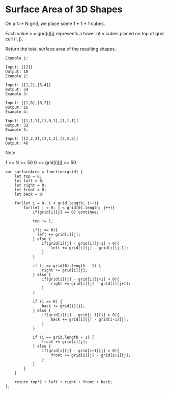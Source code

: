 # Surface Area of 3D Shapes

On a N * N grid, we place some 1 * 1 * 1 cubes.

Each value v = grid[i][j] represents a tower of v cubes placed on top of grid cell (i, j).

Return the total surface area of the resulting shapes.

```
Example 1:

Input: [[2]]
Output: 10
Example 2: 

Input: [[1,2],[3,4]]
Output: 34
Example 3:

Input: [[1,0],[0,2]]
Output: 16
Example 4:

Input: [[1,1,1],[1,0,1],[1,1,1]]
Output: 32
Example 5:

Input: [[2,2,2],[2,1,2],[2,2,2]]
Output: 46
 ```

Note:

1 <= N <= 50
0 <= grid[i][j] <= 50

```
var surfaceArea = function(grid) {
    let top = 0;
    let left = 0;
    let right = 0;
    let front = 0;
    let back = 0;

    for(let i = 0; i < grid.length; i++){
        for(let j = 0; j < grid[0].length; j++){
            if(grid[i][j] == 0) continue;

            top += 1;

            if(j == 0){
              left += grid[i][j];    
            } else {
                if(grid[i][j] - grid[i][j-1] > 0){
                    left += grid[i][j] - grid[i][j-1];
                }
            }

            if (j == grid[0].length - 1) {
                right += grid[i][j];
            } else {
                if(grid[i][j] - grid[i][j+1] > 0){
                    right += grid[i][j] - grid[i][j+1];
                }
            }

            if (i == 0) {
                back += grid[i][j];
            } else {
                if(grid[i][j] - grid[i-1][j] > 0){
                    back += grid[i][j] - grid[i-1][j];
                }
            }

            if (i == grid.length - 1) {
                front += grid[i][j];
            } else {
                if(grid[i][j] - grid[i+1][j] > 0){
                    front += grid[i][j] - grid[i+1][j];
                }
            }
        }
    }

    return top*2 + left + right + front + back;
};
```
